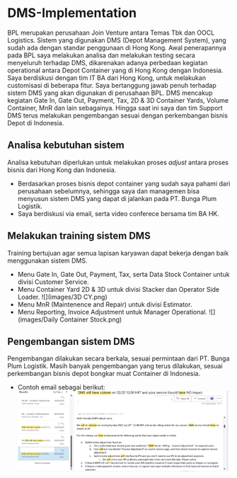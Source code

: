 # DMS-Implementation
BPL merupakan perusahaan Join Venture antara Temas Tbk dan OOCL Logistics. Sistem yang digunakan DMS (Depot Management System), yang sudah ada dengan standar penggunaan di Hong Kong. Awal penerapannya pada BPL saya melakukan analisa dan melakukan testing secara menyeluruh terhadap DMS, dikarenakan adanya perbedaan kegiatan operational antara Depot Container yang di Hong Kong dengan Indonesia. Saya berdiskusi dengan tim IT BA dari Hong Kong, untuk melakukan customisasi di beberapa fitur. Saya bertanggung jawab penuh terhadap sistem DMS yang akan digunakan di perusahaan BPL.
DMS mencakup kegiatan Gate In, Gate Out, Payment, Tax, 2D & 3D Container Yards, Volume Container, MnR dan lain sebagainya. Hingga saat ini saya dan tim Support DMS terus melakukan pengembangan sesuai dengan perkembangan bisnis Depot di Indonesia.
## Analisa kebutuhan sistem
Analisa kebutuhan diperlukan untuk melakukan proses _adjust_ antara proses bisnis dari Hong Kong dan Indonesia.
- Berdasarkan proses bisnis depot container yang sudah saya pahami dari perusahaan sebelumnya, sehingga saya dan managemen bisa menyusun sistem DMS yang dapat di jalankan pada PT. Bunga Plum Logistik.
- Saya berdiskusi via email, serta video conferece bersama tim BA HK.
## Melakukan training sistem DMS
Training bertujuan agar semua lapisan karyawan dapat bekerja dengan baik menggunakan sistem DMS.
- Menu Gate In, Gate Out, Payment, Tax, serta Data Stock Container untuk divisi Customer Service.
- Menu Container Yard 2D & 3D untuk divisi Stacker dan Operator Side Loader.
![](images/3D CY.png)
- Menu MnR (Maintenence and Repair) untuk divisi Estimator.
- Menu Reporting, Invoice Adjustment untuk Manager Operational.
![](images/Daily Container Stock.png)
## Pengembangan sistem DMS
Pengembangan dilakukan secara berkala, sesuai permintaan dari PT. Bunga Plum Logistik. Masih banyak pengembangan yang terus dilakukan, sesuai perkembangan bisnis depot bongkar muat Container di Indonesia.
- Contoh email sebagai berikut:
![](images/sample1.png)

  
